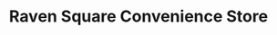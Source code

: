 ---
title: "Raven Square Convenience Store"
url: /alton/raven-square-convenience-store/
shop: Lebensmittel
---